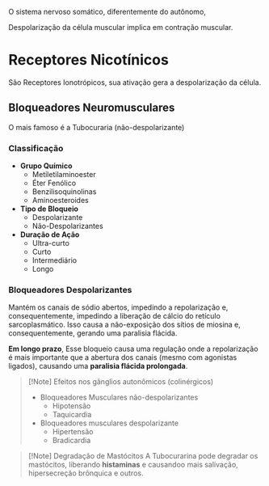 O sistema nervoso somático, diferentemente do autônomo, 

Despolarização da célula muscular implica em contração muscular.

# Receptores Nicotínicos
São Receptores Ionotrópicos, sua ativação gera a despolarização da célula.

## Bloqueadores Neuromusculares
O mais famoso é a Tubocuraria (não-despolarizante)
### Classificação

- **Grupo Químico**
	- Metiletilaminoester
	- Éter Fenólico
	- Benzilisoquinolinas
	- Aminoesteroides
- **Tipo de Bloqueio**
	- Despolarizante
	- Não-Despolarizantes
- **Duração de Ação**
	- Ultra-curto
	- Curto
	- Intermediário
	- Longo

### Bloqueadores Despolarizantes
Mantém os canais de sódio abertos, impedindo a repolarização e, consequentemente, impedindo a liberação de cálcio do retículo sarcoplasmático.
Isso causa a não-exposição dos sítios de miosina e, consequentemente, gerando uma paralisia flácida.

**Em longo prazo**, Esse bloqueio causa uma regulação onde a repolarização é mais importante que a abertura dos canais (mesmo com agonistas ligados), causando uma **paralisia flácida prolongada**.


>[!Note] Efeitos nos gânglios autonômicos (colinérgicos)
>- Bloqueadores Musculares não-despolarizantes
>	- Hipotensão
>	- Taquicardia
>- Bloqueadores musculares despolarizante
>	- Hipertensão
>	- Bradicardia


>[!Note] Degradação de Mastócitos
>A Tubocurarina pode degradar os mastócitos, liberando **histaminas** e causandoo mais salivação, hipersecreção brônquica e outros.

